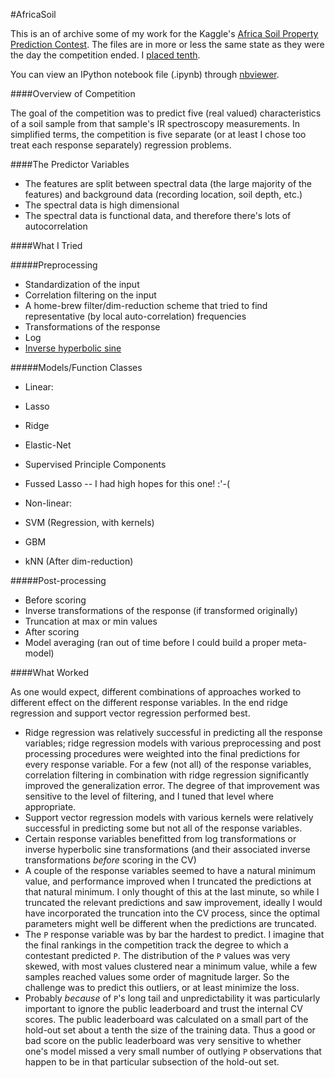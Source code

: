 #AfricaSoil

This is an of archive some of my work for the Kaggle's [Africa Soil Property Prediction Contest](https://www.kaggle.com/c/afsis-soil-properties). The files are in more or less the same state as they were the day the competition ended. I [placed tenth](https://www.kaggle.com/c/afsis-soil-properties/leaderboard). 

You can view an IPython notebook file (.ipynb) through [nbviewer](http://nbviewer.ipython.org/github/rileym/AfricaSoil/tree/master/).

####Overview of Competition

 The goal of the competition was to predict five (real valued) characteristics of a soil sample from that sample's IR spectroscopy measurements. In simplified terms, the competition is five separate (or at least I chose too treat each response separately) regression problems.
	
####The Predictor Variables

 * The features are split between spectral data (the large majority of the features) and background data (recording location, soil depth, etc.)
 * The spectral data is high dimensional
 * The spectral data is functional data, and therefore there's lots of autocorrelation

####What I Tried

#####Preprocessing

* Standardization of the input
* Correlation filtering on the input
* A home-brew filter/dim-reduction scheme that tried to find representative (by local auto-correlation) frequencies 
* Transformations of the response 
 * Log 
 * [Inverse hyperbolic sine](http://mathworld.wolfram.com/InverseHyperbolicSine.html)
			
#####Models/Function Classes

 * Linear:
  * Lasso
  * Ridge
  * Elastic-Net
  * Supervised Principle Components
  * Fussed Lasso -- I had high hopes for this one! :'-(
		
* Non-linear:
 * SVM (Regression, with kernels)
 * GBM
 * kNN (After dim-reduction)
			
#####Post-processing
 * Before scoring
  * Inverse transformations of the response (if transformed originally)
  * Truncation at max or min values
 * After scoring
  * Model averaging (ran out of time before I could build a proper meta-model)


####What Worked

As one would expect, different combinations of approaches worked to different effect on the different response variables. In the end ridge regression and support vector regression performed best.

* Ridge regression was relatively successful in predicting all the response variables; ridge regression models with various preprocessing and post processing procedures were weighted into the final predictions for every response variable. For a few (not all) of the response variables, correlation filtering in combination with ridge regression significantly improved the generalization error. The degree of that improvement was sensitive to the level of filtering, and I tuned that level where appropriate. 
* Support vector regression models with various kernels were relatively successful in predicting some but not all of the response variables.
* Certain response variables benefitted from log transformations or inverse hyperbolic sine transformations (and their associated inverse transformations *before* scoring in the CV)
* A couple of the response variables seemed to have a natural minimum value, and performance improved when I truncated the predictions at that natural minimum. I only thought of this at the last minute, so while I truncated the relevant predictions and saw improvement, ideally I would have incorporated the truncation into the CV process, since the optimal parameters might well be different when the predictions are truncated.
* The `P` response variable was by bar the hardest to predict. I imagine that the final rankings in the competition track the degree to which a contestant predicted `P`. The distribution of the `P` values was very skewed, with most values clustered near a minimum value, while a few samples reached values some order of magnitude larger. So the challenge was to predict this outliers, or at least minimize the loss.
* Probably *because* of `P`'s long tail and unpredictability it was particularly important to ignore the public leaderboard and trust the internal CV scores. The public leaderboard was calculated on a small part of the hold-out set about a tenth the size of the training data. Thus a good or bad score on the public leaderboard was very sensitive to whether one's model missed a very small number of outlying `P` observations that happen to be in that particular subsection of the hold-out set.
